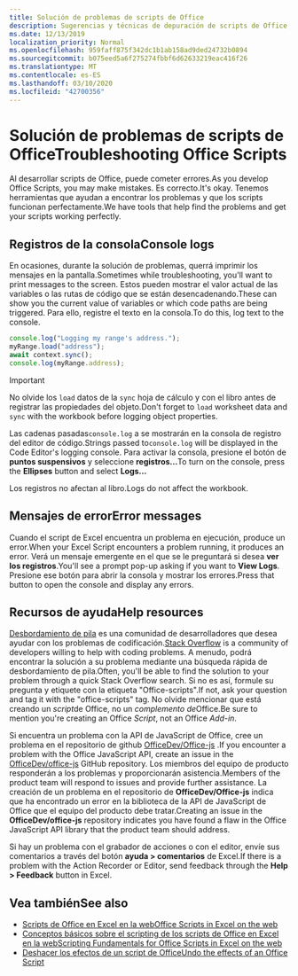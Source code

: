 ```yaml
---
title: Solución de problemas de scripts de Office
description: Sugerencias y técnicas de depuración de scripts de Office, así como recursos de ayuda.
ms.date: 12/13/2019
localization_priority: Normal
ms.openlocfilehash: 959faff875f342dc1b1ab158ad9ded24732b0894
ms.sourcegitcommit: b075eed5a6f275274fbbf6d62633219eac416f26
ms.translationtype: MT
ms.contentlocale: es-ES
ms.lasthandoff: 03/10/2020
ms.locfileid: "42700356"
---
```

# <a name="troubleshooting-office-scripts"></a><span data-ttu-id="e6c97-103">Solución de problemas de scripts de Office</span><span class="sxs-lookup"><span data-stu-id="e6c97-103">Troubleshooting Office Scripts</span></span>

<span data-ttu-id="e6c97-104">Al desarrollar scripts de Office, puede cometer errores.</span><span class="sxs-lookup"><span data-stu-id="e6c97-104">As you develop Office Scripts, you may make mistakes.</span></span> <span data-ttu-id="e6c97-105">Es correcto.</span><span class="sxs-lookup"><span data-stu-id="e6c97-105">It's okay.</span></span> <span data-ttu-id="e6c97-106">Tenemos herramientas que ayudan a encontrar los problemas y que los scripts funcionan perfectamente.</span><span class="sxs-lookup"><span data-stu-id="e6c97-106">We have tools that help find the problems and get your scripts working perfectly.</span></span>

## <a name="console-logs"></a><span data-ttu-id="e6c97-107">Registros de la consola</span><span class="sxs-lookup"><span data-stu-id="e6c97-107">Console logs</span></span>

<span data-ttu-id="e6c97-108">En ocasiones, durante la solución de problemas, querrá imprimir los mensajes en la pantalla.</span><span class="sxs-lookup"><span data-stu-id="e6c97-108">Sometimes while troubleshooting, you'll want to print messages to the screen.</span></span> <span data-ttu-id="e6c97-109">Estos pueden mostrar el valor actual de las variables o las rutas de código que se están desencadenando.</span><span class="sxs-lookup"><span data-stu-id="e6c97-109">These can show you the current value of variables or which code paths are being triggered.</span></span> <span data-ttu-id="e6c97-110">Para ello, registre el texto en la consola.</span><span class="sxs-lookup"><span data-stu-id="e6c97-110">To do this, log text to the console.</span></span>

```TypeScript
console.log("Logging my range's address.");
myRange.load("address");
await context.sync();
console.log(myRange.address);
```

> [!IMPORTANT]
> <span data-ttu-id="e6c97-111">No olvide los `load` datos de la `sync` hoja de cálculo y con el libro antes de registrar las propiedades del objeto.</span><span class="sxs-lookup"><span data-stu-id="e6c97-111">Don't forget to `load` worksheet data and `sync` with the workbook before logging object properties.</span></span>

<span data-ttu-id="e6c97-112">Las cadenas pasadas`console.log` a se mostrarán en la consola de registro del editor de código.</span><span class="sxs-lookup"><span data-stu-id="e6c97-112">Strings passed to`console.log` will be displayed in the Code Editor's logging console.</span></span> <span data-ttu-id="e6c97-113">Para activar la consola, presione el botón de **puntos suspensivos** y seleccione **registros...**</span><span class="sxs-lookup"><span data-stu-id="e6c97-113">To turn on the console, press the **Ellipses** button and select **Logs...**</span></span>

<span data-ttu-id="e6c97-114">Los registros no afectan al libro.</span><span class="sxs-lookup"><span data-stu-id="e6c97-114">Logs do not affect the workbook.</span></span>

## <a name="error-messages"></a><span data-ttu-id="e6c97-115">Mensajes de error</span><span class="sxs-lookup"><span data-stu-id="e6c97-115">Error messages</span></span>

<span data-ttu-id="e6c97-116">Cuando el script de Excel encuentra un problema en ejecución, produce un error.</span><span class="sxs-lookup"><span data-stu-id="e6c97-116">When your Excel Script encounters a problem running, it produces an error.</span></span> <span data-ttu-id="e6c97-117">Verá un mensaje emergente en el que se le preguntará si desea **ver los registros**.</span><span class="sxs-lookup"><span data-stu-id="e6c97-117">You'll see a prompt pop-up asking if you want to **View Logs**.</span></span> <span data-ttu-id="e6c97-118">Presione ese botón para abrir la consola y mostrar los errores.</span><span class="sxs-lookup"><span data-stu-id="e6c97-118">Press that button to open the console and display any errors.</span></span>

## <a name="help-resources"></a><span data-ttu-id="e6c97-119">Recursos de ayuda</span><span class="sxs-lookup"><span data-stu-id="e6c97-119">Help resources</span></span>

<span data-ttu-id="e6c97-120">[Desbordamiento de pila](https://stackoverflow.com/questions/tagged/office-scripts) es una comunidad de desarrolladores que desea ayudar con los problemas de codificación.</span><span class="sxs-lookup"><span data-stu-id="e6c97-120">[Stack Overflow](https://stackoverflow.com/questions/tagged/office-scripts) is a community of developers willing to help with coding problems.</span></span> <span data-ttu-id="e6c97-121">A menudo, podrá encontrar la solución a su problema mediante una búsqueda rápida de desbordamiento de pila.</span><span class="sxs-lookup"><span data-stu-id="e6c97-121">Often, you'll be able to find the solution to your problem through a quick Stack Overflow search.</span></span> <span data-ttu-id="e6c97-122">Si no es así, formule su pregunta y etiquete con la etiqueta "Office-scripts".</span><span class="sxs-lookup"><span data-stu-id="e6c97-122">If not, ask your question and tag it with the "office-scripts" tag.</span></span> <span data-ttu-id="e6c97-123">No olvide mencionar que está creando un *script*de Office, no un *complemento de*Office.</span><span class="sxs-lookup"><span data-stu-id="e6c97-123">Be sure to mention you're creating an Office *Script*, not an Office *Add-in*.</span></span>

<span data-ttu-id="e6c97-124">Si encuentra un problema con la API de JavaScript de Office, cree un problema en el repositorio de github [OfficeDev/Office-js](https://github.com/OfficeDev/office-js) .</span><span class="sxs-lookup"><span data-stu-id="e6c97-124">If you encounter a problem with the Office JavaScript API, create an issue in the [OfficeDev/office-js](https://github.com/OfficeDev/office-js) GitHub repository.</span></span> <span data-ttu-id="e6c97-125">Los miembros del equipo de producto responderán a los problemas y proporcionarán asistencia.</span><span class="sxs-lookup"><span data-stu-id="e6c97-125">Members of the product team will respond to issues and provide further assistance.</span></span> <span data-ttu-id="e6c97-126">La creación de un problema en el repositorio de **OfficeDev/Office-js** indica que ha encontrado un error en la biblioteca de la API de JavaScript de Office que el equipo del producto debe tratar.</span><span class="sxs-lookup"><span data-stu-id="e6c97-126">Creating an issue in the **OfficeDev/office-js** repository indicates you have found a flaw in the Office JavaScript API library that the product team should address.</span></span>

<span data-ttu-id="e6c97-127">Si hay un problema con el grabador de acciones o con el editor, envíe sus comentarios a través del botón **ayuda > comentarios** de Excel.</span><span class="sxs-lookup"><span data-stu-id="e6c97-127">If there is a problem with the Action Recorder or Editor, send feedback through the **Help > Feedback** button in Excel.</span></span>

## <a name="see-also"></a><span data-ttu-id="e6c97-128">Vea también</span><span class="sxs-lookup"><span data-stu-id="e6c97-128">See also</span></span>

- [<span data-ttu-id="e6c97-129">Scripts de Office en Excel en la web</span><span class="sxs-lookup"><span data-stu-id="e6c97-129">Office Scripts in Excel on the web</span></span>](../overview/excel.md)
- [<span data-ttu-id="e6c97-130">Conceptos básicos sobre el scripting de los scripts de Office en Excel en la web</span><span class="sxs-lookup"><span data-stu-id="e6c97-130">Scripting Fundamentals for Office Scripts in Excel on the web</span></span>](../develop/scripting-fundamentals.md)
- [<span data-ttu-id="e6c97-131">Deshacer los efectos de un script de Office</span><span class="sxs-lookup"><span data-stu-id="e6c97-131">Undo the effects of an Office Script</span></span>](undo.md)

